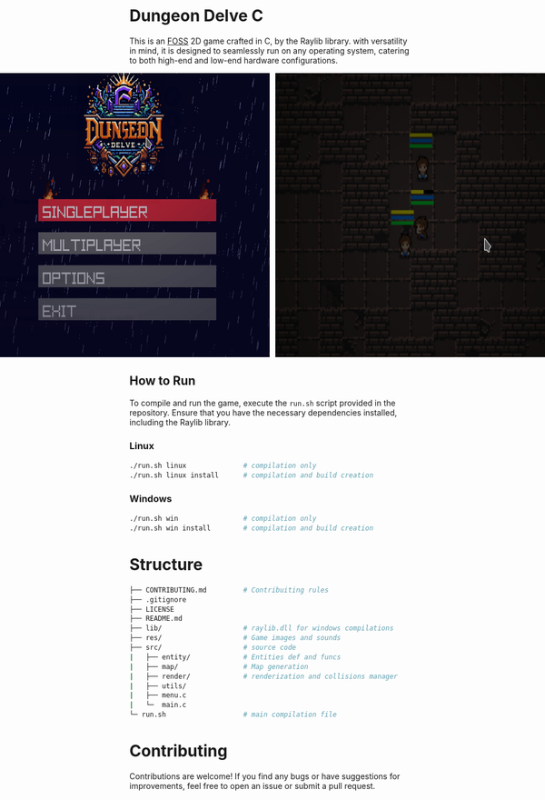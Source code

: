 # Dungeon Delve C

This is an [FOSS](https://en.wikipedia.org/wiki/Free_and_open-source_software) 2D game crafted in C, by the Raylib library. with versatility in mind, it is designed to seamlessly run on any operating system, catering to both high-end and low-end hardware configurations. 

<div style="display: flex; justify-content: center; gap: 10px;">
    <img src="res/readme/game.png" alt="Game" style="width: 500px; height: 500px;">
    <img src="res/readme/multiplayer.png" alt="Multiplayer" style="width: 500px; height: 500px;">
</div>

## How to Run

To compile and run the game, execute the `run.sh` script provided in the repository. Ensure that you have the necessary dependencies installed, including the Raylib library.

### Linux


```bash
./run.sh linux              # compilation only
./run.sh linux install      # compilation and build creation
```

### Windows

```bash
./run.sh win                # compilation only
./run.sh win install        # compilation and build creation
```

# Structure

```sh
├── CONTRIBUTING.md         # Contribuiting rules
├── .gitignore
├── LICENSE
├── README.md
├── lib/                    # raylib.dll for windows compilations
├── res/                    # Game images and sounds
├── src/                    # source code
|   ├── entity/             # Entities def and funcs
|   ├── map/                # Map generation
|   ├── render/             # renderization and collisions manager
|   ├── utils/
|   ├── menu.c
|   └─  main.c
└─ run.sh                   # main compilation file    
```

# Contributing

Contributions are welcome! If you find any bugs or have suggestions for improvements, feel free to open an issue or submit a pull request.
